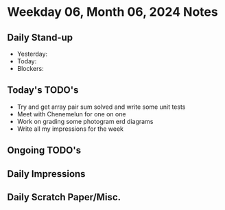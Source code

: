 # Weekday 06, Month 06, 2024 Notes



## Daily Stand-up

* Yesterday:
* Today:
* Blockers:

## Today's TODO's
- Try and get array pair sum solved and write some unit tests
- Meet with Chenemelun for one on one
- Work on grading some photogram erd diagrams
- Write all my impressions for the week

## Ongoing TODO's



## Daily Impressions



## Daily Scratch Paper/Misc. 


